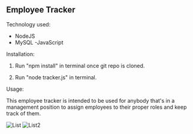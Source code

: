 ## Employee Tracker

Technology used:

- NodeJS
- MySQL
-JavaScript

Installation: 

1. Run "npm install" in terminal once git repo is cloned.

2. Run "node tracker.js" in terminal.

Usage:

This employee tracker is intended to be used for anybody that's in a management position to assign employees to their proper roles and keep track of them.


![List](https://user-images.githubusercontent.com/111706382/203476399-343fc39a-cc75-4140-b460-b7b222465c61.png)
![List2](https://user-images.githubusercontent.com/111706382/203476408-f4119dde-1e04-4f70-8875-408acd4a511b.png)
